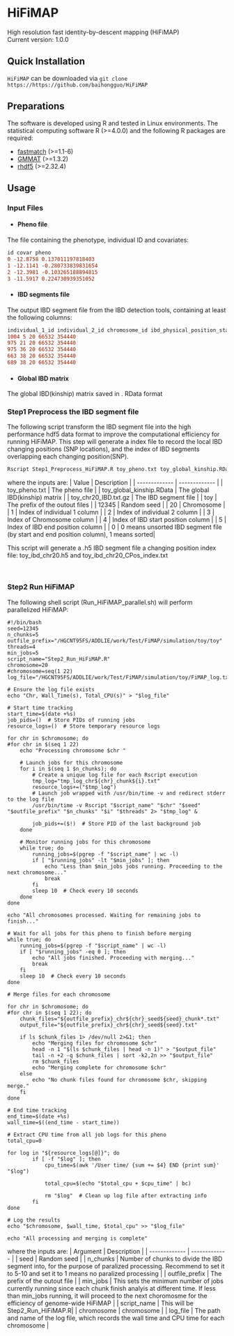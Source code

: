 # HiFiMAP
High resolution fast identity-by-descent mapping (HiFiMAP)
<br />
Current version: 1.0.0

## Quick Installation 

`HiFiMAP` can be downloaded via `git clone https://https://github.com/baihongguo/HiFiMAP`

## Preparations
The software is developed using R and tested in Linux environments. The statistical computing software R (>=4.0.0) and the following R packages are required:
* [fastmatch](https://cran.r-project.org/web/packages/fastmatch/index.html) (>=1.1-6)
* [GMMAT](https://cran.r-project.org/web/packages/GMMAT/index.html) (>=1.3.2)
* [rhdf5](https://github.com/grimbough/rhdf5) (>=2.32.4)

## Usage
### Input Files
* #### Pheno file
The file containing the phenotype, individual ID and covariates:
```diff 
id covar pheno
0 -12.8758 0.137011197818403
1 -12.1141 -0.280733839831654
2 -12.3981 -0.103265188894815
3 -11.5917 0.224730939351052
```

* #### IBD segments file
The output IBD segment file from the IBD detection tools, containing at least the following columns:
```diff 
individual_1_id individual_2_id chromosome_id ibd_physical_position_start ibd_physical_position_end
1004 5 20 66532 354440
975 21 20 66532 354440
975 36 20 66532 354440
663 38 20 66532 354440
689 38 20 66532 354440
```


* #### Global IBD matrix
The global IBD(kinship) matrix saved in . RData format



### Step1 Preprocess the IBD segment file
The following script transform the IBD segment file into the high performance hdf5 data format to improve the computational efficiency for running HiFiMAP. This step will generate a index file to record the local IBD changing positions (SNP locations), and the index of IBD segments overlapping each changing position(SNP).

```diff 
Rscript Step1_Preprocess_HiFiMAP.R toy_pheno.txt toy_global_kinship.RData toy_chr20_IBD.txt.gz toy 12345 20 1 2 3 4 5 0
```
where the inputs are:
| Value  | Description |
| ------------- | ------------- |
| toy_pheno.txt | The pheno file |
| toy_global_kinship.RData  | The global IBD(kinship) matrix  |
| toy_chr20_IBD.txt.gz  | The IBD segment file  |
| toy  | The prefix of the outout files  |
| 12345  | Random seed  |
| 20  | Chromosome  |
| 1 | Index of individual 1 column |
| 2 | Index of individual 2 column |
| 3 | Index of Chromosome column |
| 4 | Index of IBD start position column |
| 5 | Index of IBD end position column |
| 0 | 0 means unsorted IBD segment file (by start and end position column), 1 means sorted|

This script will generate a .h5 IBD segment file a changing position index file: toy_ibd_chr20.h5 and toy_ibd_chr20_CPos_index.txt

<br />

### Step2 Run HiFiMAP
The following shell script (Run_HiFiMAP_parallel.sh) will perform parallelized HiFiMAP:
```
#!/bin/bash
seed=12345
n_chunks=5
outfile_prefix="/HGCNT95FS/ADDLIE/work/Test/FiMAP/simulation/toy/toy"
threads=4
min_jobs=5
script_name="Step2_Run_HiFiMAP.R"
chromosome=20 
#chromosome=seq(1 22) 
log_file="/HGCNT95FS/ADDLIE/work/Test/FiMAP/simulation/toy/FiMAP_log.txt"

# Ensure the log file exists
echo "Chr, Wall_Time(s), Total_CPU(s)" > "$log_file"

# Start time tracking
start_time=$(date +%s)
job_pids=()  # Store PIDs of running jobs
resource_logs=()  # Store temporary resource logs

for chr in $chromosome; do
#for chr in $(seq 1 22) 
    echo "Processing chromosome $chr "

    # Launch jobs for this chromosome
    for i in $(seq 1 $n_chunks); do
        # Create a unique log file for each Rscript execution
        tmp_log="tmp_log_chr${chr}_chunk${i}.txt"
        resource_logs+=("$tmp_log")
        # Launch job wrapped with /usr/bin/time -v and redirect stderr to the log file
        /usr/bin/time -v Rscript "$script_name" "$chr" "$seed" "$outfile_prefix" "$n_chunks" "$i" "$threads" 2> "$tmp_log" &
       
        job_pids+=($!)  # Store PID of the last background job
    done

    # Monitor running jobs for this chromosome
    while true; do
        running_jobs=$(pgrep -f "$script_name" | wc -l)
        if [ "$running_jobs" -lt "$min_jobs" ]; then
            echo "Less than $min_jobs jobs running. Proceeding to the next chromosome..."
            break
        fi
        sleep 10  # Check every 10 seconds
    done
done

echo "All chromosomes processed. Waiting for remaining jobs to finish..."

# Wait for all jobs for this pheno to finish before merging
while true; do
    running_jobs=$(pgrep -f "$script_name" | wc -l)
    if [ "$running_jobs" -eq 0 ]; then
        echo "All jobs finished. Proceeding with merging..."
        break
    fi
    sleep 10  # Check every 10 seconds
done

# Merge files for each chromosome

for chr in $chromosome; do
#for chr in $(seq 1 22); do
    chunk_files="${outfile_prefix}_chr${chr}_seed${seed}_chunk*.txt"
    output_file="${outfile_prefix}_chr${chr}_seed${seed}.txt"

    if ls $chunk_files 1> /dev/null 2>&1; then
        echo "Merging files for chromosome $chr"
        head -n 1 "$(ls $chunk_files | head -n 1)" > "$output_file"
        tail -n +2 -q $chunk_files | sort -k2,2n >> "$output_file"
        rm $chunk_files
        echo "Merging complete for chromosome $chr"
    else
        echo "No chunk files found for chromosome $chr, skipping merge."
    fi
done

# End time tracking
end_time=$(date +%s)
wall_time=$((end_time - start_time))

# Extract CPU time from all job logs for this pheno
total_cpu=0

for log in "${resource_logs[@]}"; do
        if [ -f "$log" ]; then
            cpu_time=$(awk '/User time/ {sum += $4} END {print sum}' "$log")

            total_cpu=$(echo "$total_cpu + $cpu_time" | bc)

            rm "$log"  # Clean up log file after extracting info
        fi
done

# Log the results
echo "$chromosome, $wall_time, $total_cpu" >> "$log_file"

echo "All processing and merging is complete"
```
where the inputs are:
| Argument  | Description |
| ------------- | ------------- |
| seed  | Random seed  |
| n_chunks  | Number of chunks to divide the IBD segment into, for the purpose of paralized processing. Recommend to set it to 5-10 and set it to 1 means no paralized processing |
| outfile_prefix | The prefix of the outout file |
| min_jobs | This sets the minimum number of jobs currently running since each chunk finish analyis at different time. If less than min_jobs running, it will proceed to the next choromosme for the efficiency of genome-wide HiFiMAP |
| script_name | This will be Step2_Run_HiFiMAP.R|
| chromosome | chromosome |
| log_file | The path and name of the log file, which records the wall time and CPU time for each chromosome |


